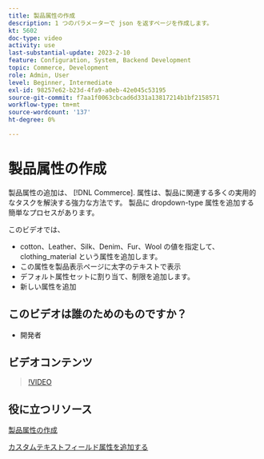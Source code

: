 ```yaml
---
title: 製品属性の作成
description: 1 つのパラメーターで json を返すページを作成します。
kt: 5602
doc-type: video
activity: use
last-substantial-update: 2023-2-10
feature: Configuration, System, Backend Development
topic: Commerce, Development
role: Admin, User
level: Beginner, Intermediate
exl-id: 98257e62-b23d-4fa9-a0eb-42e045c53195
source-git-commit: f7aa1f0063cbcad6d331a13817214b1bf2158571
workflow-type: tm+mt
source-wordcount: '137'
ht-degree: 0%

---
```


# 製品属性の作成

製品属性の追加は、 [!DNL Commerce]. 属性は、製品に関連する多くの実用的なタスクを解決する強力な方法です。 製品に dropdown-type 属性を追加する簡単なプロセスがあります。

このビデオでは、

- cotton、Leather、Silk、Denim、Fur、Wool の値を指定して、clothing_material という属性を追加します。
- この属性を製品表示ページに太字のテキストで表示
- デフォルト属性セットに割り当て、制限を追加します。
- 新しい属性を追加

## このビデオは誰のためのものですか？

- 開発者

## ビデオコンテンツ

>[!VIDEO](https://video.tv.adobe.com/v/35789?quality=12&learn=on)

## 役に立つリソース

[製品属性の作成](https://experienceleague.adobe.com/docs/commerce-learn/tutorials/backend-development/add-product-attribute.html)

[カスタムテキストフィールド属性を追加する](https://developer.adobe.com/commerce/php/tutorials/admin/custom-text-field-attribute/)
